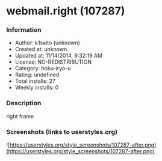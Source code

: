 # webmail.right (107287)

### Information
- Author: k1saito (unknown)
- Created at: unknown
- Updated at: 11/14/2014, 9:32:19 AM
- License: NO-REDISTRIBUTION
- Category: hoku-iryo-u
- Rating: undefined
- Total installs: 27
- Weekly installs: 0


### Description
right frame


### Screenshots (links to userstyles.org)
![https://userstyles.org/style_screenshots/107287-after.png](https://userstyles.org/style_screenshots/107287-after.png)


